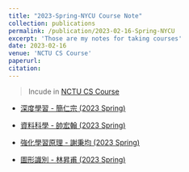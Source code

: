 ```yaml
---
title: "2023-Spring-NYCU Course Note"
collection: publications
permalink: /publication/2023-02-16-Spring-NYCU
excerpt: 'Those are my notes for taking courses'
date: 2023-02-16
venue: 'NCTU CS Course'
paperurl:
citation:
---
```

> Incude in [NCTU CS Course](https://hackmd.io/@calee/ByOm-sFue?type=view)

* [深度學習 - 簡仁宗 (2023 Spring)](https://hackmd.io/@birdsAREnotREAL/ry-g_4wTo)

* [資料科學 - 帥宏翰 (2023 Spring)](https://hackmd.io/@birdsAREnotREAL/rytp7VD6j)

* [強化學習原理 - 謝秉均 (2023 Spring)](https://hackmd.io/@birdsAREnotREAL/B1-mKQt6s)

* [圖形識別 - 林昇甫 (2023 Spring)](https://hackmd.io/@birdsAREnotREAL/HkItSNvTi)